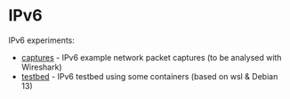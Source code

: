 # IPv6

IPv6 experiments:

* [captures](captures) - IPv6 example network packet captures (to be analysed with Wireshark)
* [testbed](testbed) - IPv6 testbed using some containers (based on wsl & Debian 13) 
